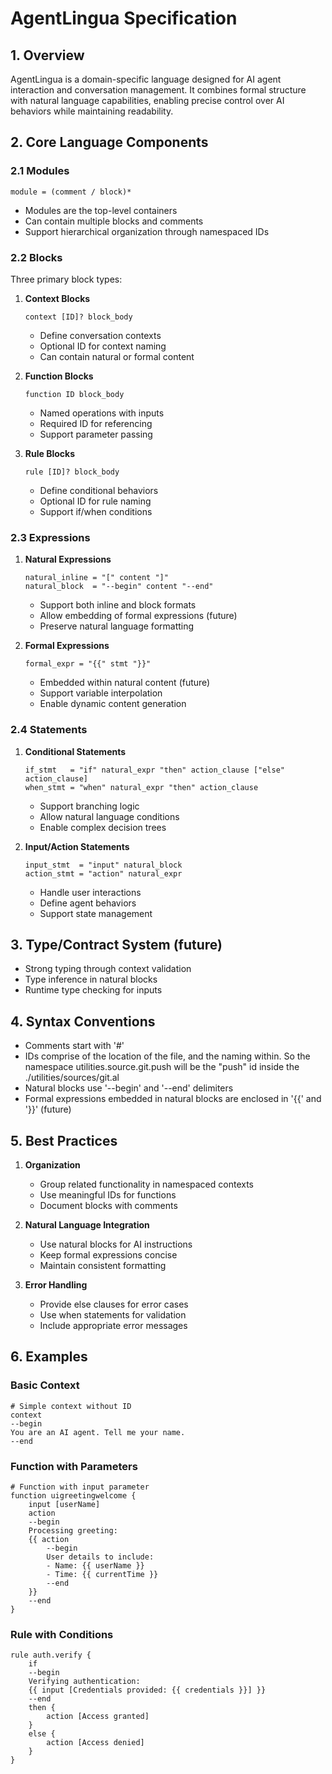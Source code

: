 # AgentLingua Specification

## 1. Overview
AgentLingua is a domain-specific language designed for AI agent interaction and conversation management. It combines formal structure with natural language capabilities, enabling precise control over AI behaviors while maintaining readability.

## 2. Core Language Components

### 2.1 Modules
```
module = (comment / block)*
```
- Modules are the top-level containers
- Can contain multiple blocks and comments
- Support hierarchical organization through namespaced IDs

### 2.2 Blocks
Three primary block types:
1. **Context Blocks**
   ```
   context [ID]? block_body
   ```
   - Define conversation contexts
   - Optional ID for context naming
   - Can contain natural or formal content

2. **Function Blocks**
   ```
   function ID block_body
   ```
   - Named operations with inputs
   - Required ID for referencing
   - Support parameter passing

3. **Rule Blocks**
   ```
   rule [ID]? block_body
   ```
   - Define conditional behaviors
   - Optional ID for rule naming
   - Support if/when conditions

### 2.3 Expressions
1. **Natural Expressions**
   ```
   natural_inline = "[" content "]"
   natural_block  = "--begin" content "--end"
   ```
   - Support both inline and block formats
   - Allow embedding of formal expressions (future)
   - Preserve natural language formatting

2. **Formal Expressions** 
   ```
   formal_expr = "{{" stmt "}}"
   ```
   - Embedded within natural content (future)
   - Support variable interpolation
   - Enable dynamic content generation

### 2.4 Statements
1. **Conditional Statements**
   ```
   if_stmt   = "if" natural_expr "then" action_clause ["else" action_clause]
   when_stmt = "when" natural_expr "then" action_clause
   ```
   - Support branching logic
   - Allow natural language conditions
   - Enable complex decision trees

2. **Input/Action Statements**
   ```
   input_stmt  = "input" natural_block
   action_stmt = "action" natural_expr
   ```
   - Handle user interactions
   - Define agent behaviors
   - Support state management

## 3. Type/Contract System (future)
- Strong typing through context validation
- Type inference in natural blocks
- Runtime type checking for inputs

## 4. Syntax Conventions
- Comments start with '#'
- IDs comprise of the location of the file, and the naming within. So the namespace utilities.source.git.push will be the "push" id inside the ./utilities/sources/git.al
- Natural blocks use '--begin' and '--end' delimiters
- Formal expressions embedded in natural blocks are enclosed in '{{' and '}}' (future)

## 5. Best Practices
1. **Organization**
   - Group related functionality in namespaced contexts
   - Use meaningful IDs for functions
   - Document blocks with comments

2. **Natural Language Integration**
   - Use natural blocks for AI instructions
   - Keep formal expressions concise
   - Maintain consistent formatting

3. **Error Handling**
   - Provide else clauses for error cases
   - Use when statements for validation
   - Include appropriate error messages

## 6. Examples

### Basic Context
```
# Simple context without ID
context
--begin
You are an AI agent. Tell me your name.
--end
```

### Function with Parameters
```
# Function with input parameter
function uigreetingwelcome {
    input [userName]
    action
    --begin
    Processing greeting:
    {{ action
        --begin
        User details to include:
        - Name: {{ userName }}
        - Time: {{ currentTime }}
        --end
    }}
    --end
}
```

### Rule with Conditions
```
rule auth.verify {
    if
    --begin
    Verifying authentication:
    {{ input [Credentials provided: {{ credentials }}] }}
    --end
    then {
        action [Access granted]
    }
    else {
        action [Access denied]
    }
}
